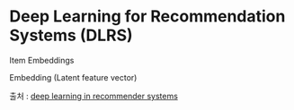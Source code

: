 # Deep Learning for Recommendation Systems (DLRS) #

Item Embeddings 

Embedding (Latent feature vector)



출처 : [deep learning in recommender systems](https://www.slideshare.net/balazshidasi/deep-learning-in-recommender-systems-recsys-summer-school-2017)


